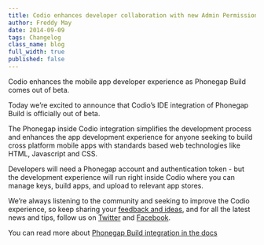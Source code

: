 ```yaml
---
title: Codio enhances developer collaboration with new Admin Permissions
author: Freddy May
date: 2014-09-09
tags: Changelog
class_name: blog
full_width: true
published: false
---
```


Codio enhances the mobile app developer experience as Phonegap Build comes out of beta. 

Today we’re excited to announce that Codio’s IDE integration of Phonegap Build is officially out of beta. 

The Phonegap inside Codio integration simplifies the development process and enhances the app development experience for anyone seeking to build cross platform mobile apps with standards based web technologies like HTML, Javascript and CSS.

Developers will need a Phonegap account and authentication token - but the development experience will run right inside Codio where you can manage keys, build apps, and upload to relevant app stores.

We’re always listening to the community and seeking to improve the Codio experience, so keep sharing your [feedback and ideas](http://forum.codio.com), and for all the latest news and tips, follow us on [Twitter](https://twitter.com/codiohq) and [Facebook](https://www.facebook.com/CodioHQ).

You can read more about [Phonegap Build integration in the docs](/docs/specifics/phonegapbuild)